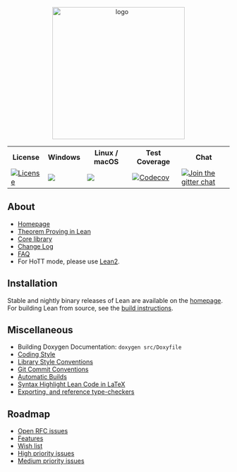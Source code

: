 <p align=center><a href="https://leanprover.github.io"><img src="https://leanprover.github.io/images/lean_logo.svg" alt="logo" width="300px"/></a></p>
<table>
  <tr>
    <th>License</th><th>Windows</th><th>Linux / macOS</th><th>Test Coverage</th><th>Chat</th>
  </tr>
  <tr>
    <td><a href="LICENSE"><img src="https://img.shields.io/badge/license-APACHE_2-green.svg?dummy" title="License"/></a></td>
    <td><a href="https://ci.appveyor.com/project/leodemoura/lean"><img src="https://ci.appveyor.com/api/projects/status/lush6vyy1m0qg6vc/branch/master"/></a></td>
    <td><a href="https://travis-ci.org/leanprover/lean"><img src="https://travis-ci.org/leanprover/lean.png?branch=master"/></a></td>
    <td><a href="https://codecov.io/gh/leanprover/lean"><img src="https://codecov.io/gh/leanprover/lean/branch/master/graph/badge.svg" alt="Codecov"/></a></td>
    <td><a href="https://gitter.im/leanprover_public/Lobby?utm_source=badge&utm_medium=badge&utm_campaign=pr-badge&utm_content=badge"><img src="https://badges.gitter.im/leanprover_public/Lobby.svg" alt="Join the gitter chat"/></a></td>
  </tr>
</table>

About
-----

- [Homepage](http://leanprover.github.io)
- [Theorem Proving in Lean](https://leanprover.github.io/theorem_proving_in_lean/index.html)
- [Core library](library/library.md)
- [Change Log](doc/changes.md)
- [FAQ](doc/faq.md)
- For HoTT mode, please use [Lean2](https://github.com/leanprover/lean2).

Installation
------------

Stable and nightly binary releases of Lean are available on the [homepage](http://leanprover.github.io/downloads). For building Lean from source, see the [build instructions](doc/make/index.md).

Miscellaneous
-------------

- Building Doxygen Documentation: `doxygen src/Doxyfile`
- [Coding Style](doc/coding_style.md)
- [Library Style Conventions](doc/lean/library_style.org)
- [Git Commit Conventions](doc/commit_convention.md)
- [Automatic Builds](doc/make/travis.md)
- [Syntax Highlight Lean Code in LaTeX](doc/syntax_highlight_in_latex.md)
- [Exporting, and reference type-checkers](doc/export_format.md)

Roadmap
-------------

- [Open RFC issues](https://github.com/leanprover/lean/issues?q=is%3Aissue+is%3Aopen+label%3ARFC)
- [Features](https://github.com/leanprover/lean/issues?q=is%3Aissue+is%3Aopen+label%3AFeature)
- [Wish list](https://github.com/leanprover/lean/issues?q=is%3Aissue+is%3Aopen+label%3AI-wishlist)
- [High priority issues](https://github.com/leanprover/lean/issues?q=is%3Aissue+is%3Aopen+label%3AP-high)
- [Medium priority issues](https://github.com/leanprover/lean/issues?q=is%3Aissue+is%3Aopen+label%3AP-medium)
